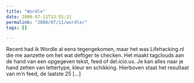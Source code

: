 ```yaml
---
title: "Wordle"
date: 2008-07-11T13:55:21
permalink: "2008/07/11/wordle/"
tags: []

---
```

Recent had ik Wordle al eens tegengekomen, maar het was Lifehacking.nl die me aanzette om het wat deftiger te checken. Het maakt tagclouds aan de hand van een opgegeven tekst, feed of del.icio.us. Je kan alles naar je hand zetten van lettertype, kleur en schikking. Hierboven staat het resultaat van m’n feed, de laatste 25 \[…\]
